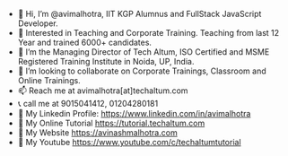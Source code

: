 - 👋 Hi, I’m @avimalhotra, IIT KGP Alumnus and FullStack JavaScript Developer. 
- 👀 Interested in Teaching and Corporate Training. Teaching from last 12 Year and trained 6000+ candidates.
- 🌱 I’m the Managing Director of Tech Altum, ISO Certified and MSME Registered Training Institute in Noida, UP, India.
- 💞️ I’m looking to collaborate on Corporate Trainings, Classroom and Online Trainings.
- 📫 Reach me at avimalhotra[at]techaltum.com
- 📞 call me at 9015041412, 01204280181
- 🔗 My Linkedin Profile: https://www.linkedin.com/in/avimalhotra
- 🔗 My Online Tutorial https://tutorial.techaltum.com
- 🔗 My Website https://avinashmalhotra.com
- 🔗 My Youtube https://www.youtube.com/c/techaltumtutorial

<!---
avimalhotra/avimalhotra is a ✨ special ✨ repository because its `README.md` (this file) appears on your GitHub profile.
You can click the Preview link to take a look at your changes.
--->
